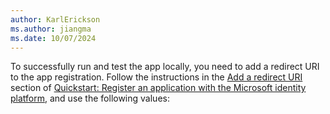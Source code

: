 ```yaml
---
author: KarlErickson
ms.author: jiangma
ms.date: 10/07/2024
---
```


To successfully run and test the app locally, you need to add a redirect URI to the app registration. Follow the instructions in the [Add a redirect URI](/entra/identity-platform/quickstart-register-app#add-a-redirect-uri) section of [Quickstart: Register an application with the Microsoft identity platform](/entra/identity-platform/quickstart-register-app), and use the following values:
